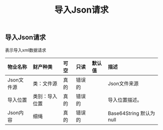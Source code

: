 ﻿---
title: 导入Json请求
second_title: Aspose.Cells Cloud Documen
type: docs
url: /zh/specification/model/importjsonrequest/
description: Aspose.Cells 云模型规范：ImportJsonRequest。轻松处理 Excel 和其他电子表格文档，具有打开、生成、编辑、拆分、合并、比较和转换等功能
weight: 50
---
## **导入Json请求**

表示导入xml数据请求

|物业名称|财产种类|可空|只读|默认值|描述|
|:- |:- |:- |:- |:- |:- |
|Json文件源|类：文件源|真的|错误的||Json文件来源|
|导入位置|类别：导入位置|真的|错误的||导入位置描述。|
| Json内容|细绳|真的|错误的||Base64String 默认为 null|

